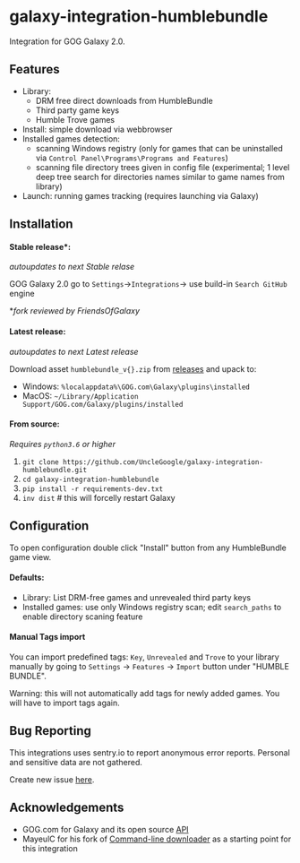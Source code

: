 # galaxy-integration-humblebundle

Integration for GOG Galaxy 2.0.

## Features

* Library:
    * DRM free direct downloads from HumbleBundle
    * Third party game keys
    * Humble Trove games
* Install: simple download via webbrowser
* Installed games detection:
    * scanning Windows registry (only for games that can be uninstalled via `Control Panel\Programs\Programs and Features`)
    * scanning file directory trees given in config file (experimental; 1 level deep tree search for directories names similar to game names from library)
* Launch: running games tracking (requires launching via Galaxy)

## Installation

#### Stable release*:
_autoupdates to next Stable relase_

GOG Galaxy 2.0 go to `Settings`->`Integrations`-> use build-in `Search GitHub` engine

*_fork reviewed by FriendsOfGalaxy_

#### Latest release:
_autoupdates to next Latest release_

Download asset `humblebundle_v{}.zip` from [releases][1] and upack to:
- Windows: `%localappdata%\GOG.com\Galaxy\plugins\installed`
- MacOS: `~/Library/Application Support/GOG.com/Galaxy/plugins/installed`

#### From source:
_Requires `python3.6` or higher_

1. `git clone https://github.com/UncleGoogle/galaxy-integration-humblebundle.git`
2. `cd galaxy-integration-humblebundle`
3. `pip install -r requirements-dev.txt`
4. `inv dist`  # this will forcelly restart Galaxy

## Configuration

To open configuration double click "Install" button from any HumbleBundle game view.

#### Defaults:
- Library: List DRM-free games and unrevealed third party keys
- Installed games: use only Windows registry scan; edit `search_paths` to enable directory scaning feature

#### Manual Tags import

You can import predefined tags: `Key`, `Unrevealed` and `Trove` to your library manually by going to
`Settings` -> `Features` -> `Import` button under "HUMBLE BUNDLE".

Warning: this will not automatically add tags for newly added games. You will have to import tags again.

## Bug Reporting
This integrations uses sentry.io to report anonymous error reports.
Personal and sensitive data are not gathered.

Create new issue [here][2].

## Acknowledgements
- GOG.com for Galaxy and its open source [API][3]
- MayeulC for his fork of [Command-line downloader][4] as a starting point for this integration

[1]: https://github.com/UncleGoogle/galaxy-integration-humblebundle/releases
[2]: https://github.com/UncleGoogle/galaxy-integration-humblebundle/issues/new/choose
[3]: https://github.com/gogcom/galaxy-integrations-python-api
[4]: https://github.com/MayeulC/hb-downloader
